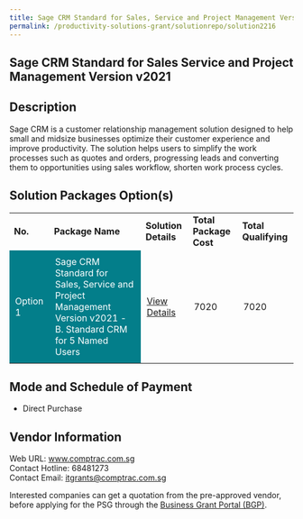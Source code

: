 ```yaml
---
title: Sage CRM Standard for Sales, Service and Project Management Version v2021
permalink: /productivity-solutions-grant/solutionrepo/solution2216
---
```


## Sage CRM Standard for Sales Service and Project Management Version v2021

## Description

Sage CRM is a customer relationship management solution designed to help small and midsize businesses optimize their customer experience and improve productivity.  The solution helps users to simplify the work processes such as quotes and orders, progressing leads and converting them to opportunities using sales workflow, shorten work process cycles.

## Solution Packages Option(s)

<table>
<tr>
<td><b>No.</b></td>
<td><b>Package Name</b></td>
<td><b>Solution Details</b></td>
<td><b>Total Package Cost</b></td>
<td><b>Total Qualifying</b></td>
</tr>
<tr>
<td style='padding: 10px; background-color: #037E8A; color: #FFFFFF;'>Option 1</td>
<td style='padding: 10px; background-color: #037E8A; color: #FFFFFF;'>Sage CRM Standard for Sales, Service and Project Management Version v2021 - B. Standard CRM for 5 Named Users</td>
<td style='padding: 10px;'><a href='https://www.gobusiness.gov.sg/images/psg/ComptracSystems20200856_Desensitised_Annex_3_Part_2.pdf' target='_blank'>View Details</a></td>
<td style='padding: 10px;'>7020</td>
<td style='padding: 10px;'>7020</td>
</tr>
</table>

## Mode and Schedule of Payment

 - Direct Purchase

## Vendor Information

 Web URL: www.comptrac.com.sg <br>Contact Hotline: 68481273 <br>Contact Email: itgrants@comptrac.com.sg <br>

Interested companies can get a quotation from the pre-approved vendor, before applying for the PSG through the <a href='https://www.businessgrants.gov.sg/' target='_blank' rel='noopener'>Business Grant Portal (BGP)</a>.

<script src="/jquery/resize-tables.js"></script>
